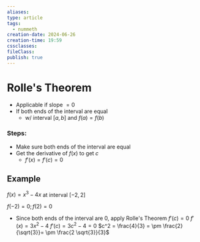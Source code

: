 ```yaml
---
aliases: 
type: article
tags:
  - nummeth
creation-date: 2024-06-26
creation-time: 19:59
cssclasses: 
fileClass: 
publish: true
---
```

# Rolle's Theorem
- Applicable if slope $= 0$
- If both ends of the interval are equal
	- w/ interval $[a, b]$ and $f(a) = f(b)$

### Steps:
- Make sure both ends of the interval are equal
- Get the derivative of $f(x)$ to get $c$
	- $f'(x) = f'(c) = 0$
## Example
$f(x) = x^3 - 4x$ at interval $[-2, 2]$

$f(-2) = 0; f(2) = 0$
- Since both ends of the interval are 0, apply Rolle's Theorem
$f'(c) = 0$
$f'(x) = 3x^2-4$
$f'(c) = 3c^2 - 4 = 0$
$c^2 = \frac{4}{3} = \pm \frac{2}{\sqrt{3}}= \pm \frac{2 \sqrt{3}}{3}$
